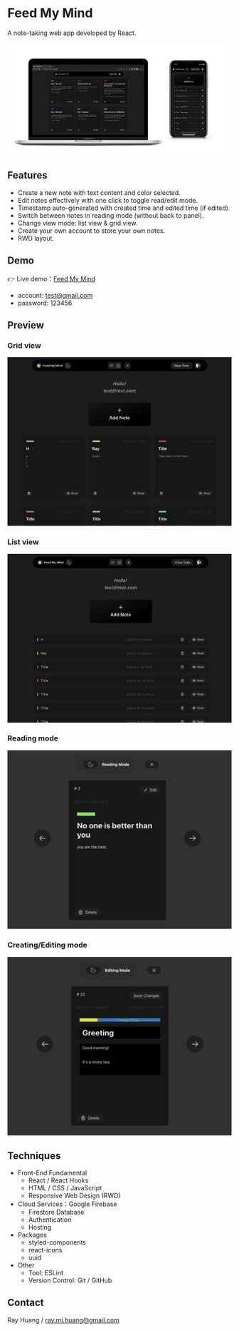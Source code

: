 # Feed My Mind

A note-taking web app developed by React.

![Mockup](./readme_assets/mockup.png)

## Features

- Create a new note with text content and color selected.
- Edit notes effectively with one click to toggle read/edit mode.
- Timestamp auto-generated with created time and edited time (if edited).
- Switch between notes in reading mode (without back to panel).
- Change view mode: list view & grid view.
- Create your own account to store your own notes.
- RWD layout.

## Demo

👉 Live demo：[Feed My Mind](https://feed-my-mind-ray.web.app)
- account: test@gmail.com
- password: 123456

## Preview

### Grid view
![Grid view](./readme_assets/grid_view.png)
<br>
### List view
![List view](./readme_assets/list_view.png)
<br>
### Reading mode
![Reading mode](./readme_assets/reading.png)
<br>
### Creating/Editing mode
![Editing mode](./readme_assets/editing.png)
<br>

## Techniques

- Front-End Fundamental
  - React / React Hooks
  - HTML / CSS / JavaScript
  - Responsive Web Design (RWD)
- Cloud Services：Google Firebase
  - Firestore Database
  - Authentication
  - Hosting
- Packages
  - styled-components
  - react-icons
  - uuid
- Other
  - Tool: ESLint
  - Version Control: Git / GitHub

## Contact

Ray Huang / ray.mj.huang@gmail.com

